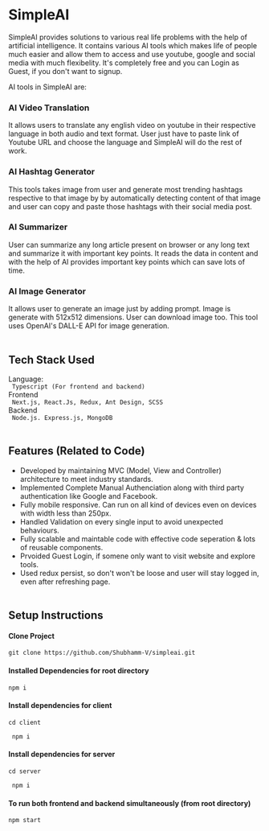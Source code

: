 # SimpleAI

SimpleAI provides solutions to various real life problems with the help of artificial intelligence. It contains various AI tools which makes life of people much easier and allow them to access and use youtube, google and social media with much flexibelity. It's completely free and you can Login as Guest, if you don't want to signup.

AI tools in SimpleAI are: 
<br/>

<h3> AI Video Translation </h3>

It allows users to translate any english video on youtube in their respective language in both audio and text format. User just have to paste link of Youtube URL and choose the language and SimpleAI will do the rest of work.
<br/>
<h3>AI Hashtag Generator </h3>
This tools takes image from user and generate most trending hashtags respective to that image by by automatically detecting content of that image and user can copy and paste those hashtags with their social media post.
<br/>
<h3>AI Summarizer</h3>
User can summarize any long article present on browser or any long text and summarize it with important key points. It reads the data in content and with the help of AI provides important key points which can save lots of time.

<h3>AI Image Generator </h3>
It allows user to generate an image just by adding prompt. Image is generate with 512x512 dimensions. User can download image too. This tool uses OpenAI's DALL-E API for image generation.


<br/>
<br/>
<h2>Tech Stack Used</h2>
Language:
<br/>
<code> Typescript (For frontend and backend) </code>
<br>
Frontend
<br/>
<code> Next.js, React.Js, Redux, Ant Design, SCSS </code>
<br/>
Backend
<br/>
<code> Node.js. Express.js, MongoDB </code>
<br/>
<br/>
<h2>Features (Related to Code) </h2>
<ul>
  <li>
    Developed by maintaining MVC (Model, View and Controller) architecture to meet industry standards.
  </li>
  <li>
    Implemented Complete Manual Authenciation along with third party authentication like Google and Facebook.
  </li>
  <li>
    Fully mobile responsive. Can run on all kind of devices even on devices with width less than 250px.
  </li>
  <li>
    Handled Validation on every single input to avoid unexpected behaviours.
  </li>
  <li>
    Fully scalable and maintable code with effective code seperation & lots of reusable components.
  <li>
    Prvoided Guest Login, if somene only want to visit website and explore tools.
  </li>
  <li>
    Used redux persist, so don't won't be loose and user will stay logged in, even after refreshing page.
  </li>
  <br/>
</ul>
<h2>Setup Instructions</h2>
<h4>Clone Project </h4>
<code>git clone https://github.com/Shubhamm-V/simpleai.git</code>
<h4>Installed Dependencies for root directory </h4>
<code>npm i
</code>

<h4>Install dependencies for client</h4>
<code>cd client <br/>
 npm i
</code>

<h4>Install dependencies for server</h4>
<code>cd server <br/>
 npm i 
</code>
<h4>To run both frontend and backend simultaneously (from root directory) </h4>
<code>npm start </code>
